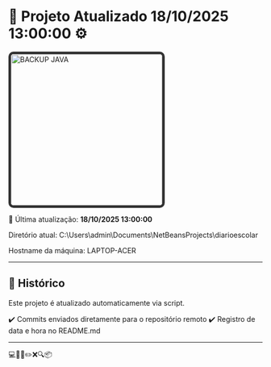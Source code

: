 # 🚀 Projeto Atualizado **18/10/2025 13:00:00** ⚙️


<img width="300" src="https://cms.admin.containerize.com/templates/aspose/img/products/email/headers/aspose_email-for-java.svg" alt="BACKUP JAVA" style="border: 5px solid #333; border-radius: 10px;" />

📅 Última atualização: **18/10/2025 13:00:00**

Diretório atual: C:\Users\admin\Documents\NetBeansProjects\diarioescolar

Hostname da máquina: LAPTOP-ACER

---

## 📌 Histórico
Este projeto é atualizado automaticamente via script.

✔️ Commits enviados diretamente para o repositório remoto
✔️ Registro de data e hora no README.md

---

💻🧠✅✏️❌🔍📦
